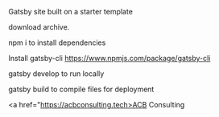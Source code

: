 Gatsby site built on a starter template 

download archive. 

npm i to install dependencies

Install gatsby-cli https://www.npmjs.com/package/gatsby-cli

gatsby develop to run locally

gatsby build to compile files for deployment 

<a href="https://acbconsulting.tech>ACB Consulting</a>
